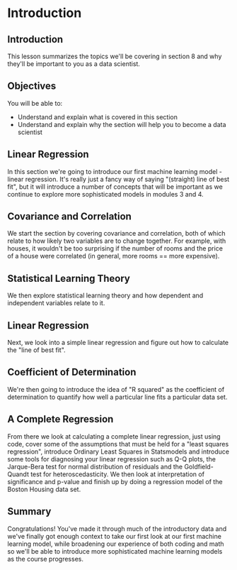 
# Introduction

## Introduction
This lesson summarizes the topics we'll be covering in section 8 and why they'll be important to you as a data scientist.

## Objectives
You will be able to:
* Understand and explain what is covered in this section
* Understand and explain why the section will help you to become a data scientist

## Linear Regression

In this section we're going to introduce our first machine learning model - linear regression. It's really just a fancy way of saying "(straight) line of best fit", but it will introduce a number of concepts that will be important as we continue to explore more sophisticated models in modules 3 and 4.

## Covariance and Correlation

We start the section by covering covariance and correlation, both of which relate to how likely two variables are to change together. For example, with houses, it wouldn't be too surprising if the number of rooms and the price of a house were correlated (in general, more rooms == more expensive).

## Statistical Learning Theory

We then explore statistical learning theory and how dependent and independent variables relate to it.

## Linear Regression

Next, we look into a simple linear regression and figure out how to calculate the "line of best fit".

## Coefficient of Determination

We're then going to introduce the idea of "R squared" as the coefficient of determination to quantify how well a particular line fits a particular data set.


## A Complete Regression

From there we look at calculating a complete linear regression, just using code, cover some of the assumptions that must be held for a "least squares regression", introduce Ordinary Least Squares in Statsmodels and introduce some tools for diagnosing your linear regression such as Q-Q plots, the Jarque-Bera test for normal distribution of residuals and the Goldfield-Quandt test for heteroscedasticity. We then look at interpretation of significance and p-value and finish up by doing a regression model of the Boston Housing data set.


## Summary

Congratulations! You've made it through much of the introductory data and we've finally got enough context to take our first look at our first machine learning model, while broadening our experience of both coding and math so we'll be able to introduce more sophisticated machine learning models as the course progresses.

